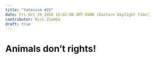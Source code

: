 ```yaml
---
title: "Yatesism #25"
date: Fri Oct 19 2018 15:02:00 GMT-0400 (Eastern Daylight Time),
contributor: Nick Ziemba
draft: true
---
```

# Animals don’t rights!
